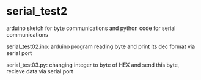# serial_test2
arduino sketch for byte communications and python code for serial communications


serial_test02.ino: arduino program reading byte and print its dec format via serial port

serial_test03.py: changing integer to byte of HEX and send this byte, recieve data via serial port
